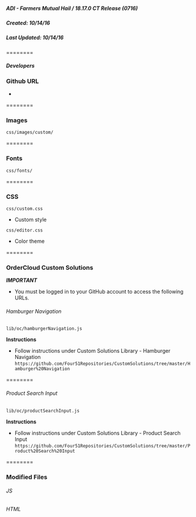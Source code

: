 ##### ADI - Farmers Mutual Hail  / 18.17.0 CT Release (0716)
##### Created: 10/14/16
##### Last Updated: 10/14/16
========

##### Developers


### Github URL
* 

========

### Images
`css/images/custom/` 


========

### Fonts
`css/fonts/` 


========

### CSS
`css/custom.css` 
* Custom style

`css/editor.css` 
* Color theme

======== 

### OrderCloud Custom Solutions
**_IMPORTANT_**
* You must be logged in to your GitHub account to access the following URLs.

###### Hamburger Navigation
`lib/oc/hamburgerNavigation.js`

**Instructions**
* Follow instructions under Custom Solutions Library - Hamburger Navigation
`https://github.com/Four51Repositories/CustomSolutions/tree/master/Hamburger%20Navigation`

========

###### Product Search Input
`lib/oc/productSearchInput.js`

**Instructions**
* Follow instructions under Custom Solutions Library - Product Search Input
`https://github.com/Four51Repositories/CustomSolutions/tree/master/Product%20Search%20Input`

========


### Modified Files

###### JS


###### HTML
